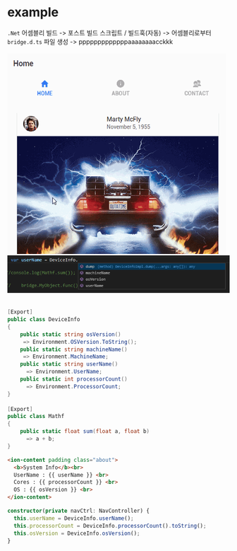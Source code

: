 example
====
`.Net` 어셈블리 빌드 -> 포스트 빌드 스크립트 / 빌드훅(자동) -> 어셈블리로부터 `bridge.d.ts` 파일 생성 -> pppppppppppppaaaaaaaacckkk<br><br>
![ex](example.gif)<br>
![ex](aa.png)<br>
<Br>
```cs
[Export]
public class DeviceInfo
{
    public static string osVersion()
     => Environment.OSVersion.ToString();
    public static string machineName()
     => Environment.MachineName;
    public static string userName()
      => Environment.UserName;
    public static int processorCount()
      => Environment.ProcessorCount;
}

[Export]
public class Mathf
{
    public static float sum(float a, float b) 
      => a + b;
}
```
```html
<ion-content padding class="about">
  <b>System Info</b><br>
  UserName : {{ userName }} <br>
  Cores : {{ processorCount }} <br>
  OS : {{ osVersion }} <br>
</ion-content>
```
```typescript
constructor(private navCtrl: NavController) {
  this.userName = DeviceInfo.userName();
  this.processorCount = DeviceInfo.processorCount().toString();
  this.osVersion = DeviceInfo.osVersion();
}
```
